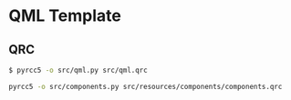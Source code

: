 # QML Template

## QRC

```bash
$ pyrcc5 -o src/qml.py src/qml.qrc

pyrcc5 -o src/components.py src/resources/components/components.qrc
```
